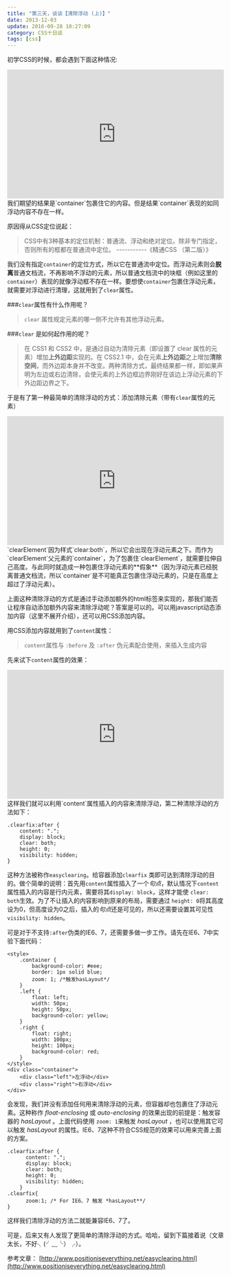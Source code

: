 ```yaml
---
title: "第三天，谈谈【清除浮动 (上)】"
date: 2013-12-03
update: 2016-09-28 10:27:09
category: CSS十日谈
tags: [css]
---
```


初学CSS的时候，都会遇到下面这种情况:
<iframe width="100%" height="300" src="http://jsfiddle.net/zicai/z5a34/embedded/" allowfullscreen="allowfullscreen" frameborder="0"></iframe>
我们期望的结果是`container`包裹住它的内容。但是结果`container`表现的如同浮动内容不存在一样。

原因得从CSS定位说起：

> CSS中有3种基本的定位机制：普通流、浮动和绝对定位。除非专门指定，否则所有的框都在普通流中定位。                -----------《精通CSS （第二版）》

我们没有指定`container`的定位方式，所以它在普通流中定位。而浮动元素则会**脱离**普通文档流，不再影响不浮动的元素，所以普通文档流中的块框（例如这里的`container`）表现的就像浮动框不存在一样。要想使`container`包裹住浮动元素，就需要对浮动进行清理，这就用到了`clear`属性。

###`clear`属性有什么作用呢？

> `clear` 属性规定元素的哪一侧不允许有其他浮动元素。

###`clear` 是如何起作用的呢？

> 在 CSS1 和 CSS2 中，是通过自动为清除元素（即设置了 clear 属性的元素）增加**上外边距**实现的。在 CSS2.1
> 中，会在元素**上外边距**之上增加**清除空间**，而外边距本身并不改变。两种清除方式，最终结果都一样，即如果声明为左边或右边清除，会使元素的上外边框边界刚好在该边上浮动元素的下外边距边界之下。

于是有了第一种最简单的清除浮动的方式：添加清除元素（带有`clear`属性的元素）
<iframe width="100%" height="300" src="http://jsfiddle.net/zicai/z5a34/4/embedded/" allowfullscreen="allowfullscreen" frameborder="0"></iframe>
`clearElement`因为样式`clear:both`，所以它会出现在浮动元素之下。而作为`clearElement`父元素的`container`，为了包裹住`clearElement`，就需要拉伸自己高度。与此同时就造成一种包裹住浮动元素的**假象**（因为浮动元素已经脱离普通文档流，所以`container`是不可能真正包裹住浮动元素的，只是在高度上超过了浮动元素）。

上面这种清除浮动的方式是通过手动添加额外的html标签来实现的，那我们能否让程序自动添加额外内容来清除浮动呢？答案是可以的。可以用javascript动态添加内容（这里不展开介绍），还可以用CSS添加内容。

用CSS添加内容就用到了`content`属性：

> `content`属性与 `:before` 及 `:after` 伪元素配合使用，来插入生成内容

先来试下`content`属性的效果：
<iframe width="100%" height="300" src="http://jsfiddle.net/zicai/8tGZr/embedded/" allowfullscreen="allowfullscreen" frameborder="0"></iframe>
这样我们就可以利用`content`属性插入的内容来清除浮动，第二种清除浮动的方法如下：

    .clearfix:after {
        content: ".";
        display: block;
        clear: both;
        height: 0;
        visibility: hidden;
    }

这种方法被称作`easyclearing`。给容器添加`clearfix` 类即可达到清除浮动的目的。做个简单的说明：首先用`content`属性插入了一个*句点*，默认情况下`content`属性插入的内容是行内元素，需要将其`display: block`，这样才能使 `clear: both`生效。为了不让插入的内容影响到原来的布局，需要通过 `height: 0`将其高度设为0，但高度设为0之后，插入的*句点*还是可见的，所以还需要设置其可见性`visibility: hidden`。

<a id="haslayout-clear-float"></a>
可是对于不支持`:after`伪类的IE6、7，还需要多做一步工作。请先在IE6、7中实验下面代码：

    <style>
        .container {
            background-color: #eee;
            border: 1px solid blue;
            zoom: 1; /*触发hasLayout*/
        }
        .left {
            float: left;
            width: 50px;
            height: 50px;
            background-color: yellow;
        }
        .right {
            float: right;
            width: 100px;
            height: 100px;
            background-color: red;
        }
    </style>
    <div class="container">
        <div class="left">左浮动</div>
        <div class="right">右浮动</div>
    </div>

会发现，我们并没有添加任何用来清除浮动的元素，但容器却也包裹住了浮动元素。这种称作 *float-enclosing* 或 *auto-enclosing* 的效果出现的前提是：触发容器的 *hasLayout* 。上面代码使用 `zoom: 1`来触发 *hasLayout* ，也可以使用其它可以触发 *hasLayout* 的属性。IE6、7这种不符合CSS规范的效果可以用来完善上面的方案。

    .clearfix:after {
          content: ".";
          display: block;
          clear: both;
          height: 0;
          visibility: hidden;
        }
    .clearfix{
          zoom:1; /* For IE6、7 触发 *hasLayout**/
    }

这样我们清除浮动的方法二就能兼容IE6、7了。

可是，后来又有人发现了更简单的清除浮动的方式。哈哈，留到下篇接着说（文章太长，不好╮(╯﹏╰）╭）。



参考文章：
[http://www.positioniseverything.net/easyclearing.html](http://www.positioniseverything.net/easyclearing.html)

  [1]: http://jsfiddle.net/zicai/8tGZr/embedded/

